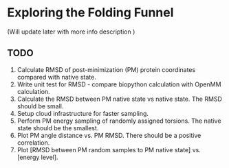 # Exploring the Folding Funnel

(Will update later with more info description )


## TODO

1. Calculate RMSD of post-minimization (PM) protein coordinates compared with native state.
1. Write unit test for RMSD - compare biopython calculation with OpenMM calculation.
1. Calculate the RMSD between PM native state vs native state.  The RMSD should be small.
1. Setup cloud infrastructure for faster sampling.
1. Perform PM energy sampling of randomly assigned torsions.  The native state should be the smallest.
1. Plot PM angle distance vs. PM RMSD.  There should be a positive correlation.
1. Plot [RMSD between PM random samples to PM native state] vs. [energy level].
